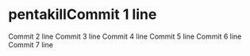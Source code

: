 # pentakillCommit 1 line
Commit 2 line
Commit 3 line
Commit 4 line
Commit 5 line
Commit 6 line
Commit 7 line
